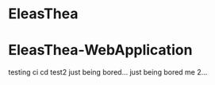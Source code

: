 ﻿# EleasThea
# EleasThea-WebApplication
testing ci cd
test2
just being bored...
just being bored me 2...
